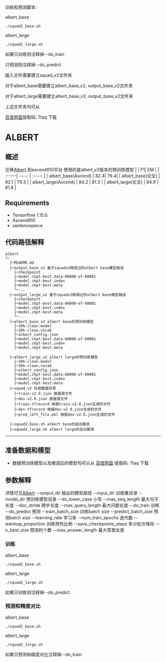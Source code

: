 训练和预测脚本:

albert_base
```
./squad2_base.sh
```
albert_large
```
./squad2_large.sh
```
如果只训练则注释掉--do_train

只预测则注释掉--do_predict

输入文件需要建立squad_v2文件夹

对于albert_base需要建立albert_base_v2, output_base_v2文件夹

对于albert_large需要建立albert_base_v2, output_base_v2文件夹

上述文件夹均可从

[百度网盘](https://pan.baidu.com/s/1F_8A398wefDj9woOJ71MwQ)提取码: 7taq 下载


# ALBERT
## 概述
迁移[Albert](https://github.com/google-research/albert) 到ascend910平台
使用的是albert_v2版本的预训练模型
|  | F1| EM |
| :-----| ----: | :----: |
| albert_base(Ascend) | 82.4| 79.4|
| albert_base(论文) | 82.1 | 79.3 |
| albert_large(Ascend) | 84.2 | 81.3 |
| albert_large(论文) | 84.9 | 81.8 |

## Requirements
- Tensorflow 1.15.0.
- Ascend910
- sentencepiece

## 代码路径解释

```shell
albert
└─ 
  ├─README.md
  ├─output_base_v2 基于squadv2微调过的albert base模型路径
  	├─checkpoint
  	├─model.ckpt-best.data-00000-of-00001
  	├─model.ckpt-best.index
  	├─model.ckpt-best.meta
  	└─...
  ├─output_large_v2 基于squadv2微调过的albert base模型路径
  	├─checkpoint
  	├─model.ckpt-best.data-00000-of-00001
  	├─model.ckpt-best.index
  	├─model.ckpt-best.meta
  	└─...
  ├─albert_base_v2 albert base的预训练模型
  	├─30k-clean.model
  	├─30k-clean.vocab
  	├─albert_config.json
  	├─model.ckpt-best.data-00000-of-00001
  	├─model.ckpt-best.index
  	├─model.ckpt-best.meta

  ├─albert_large_v2 albert large的预训练模型
  	├─30k-clean.model
  	├─30k-clean.vocab
  	├─albert_config.json
  	├─model.ckpt-best.data-00000-of-00001
  	├─model.ckpt-best.index
  	├─model.ckpt-best.meta
  ├─squad_v2 存放数据目录
  	├─train-v2.0.json 数据源文件
  	├─dev-v2.0.json 数据源文件
  	├─train.tfrecord 根据train-v2.0.json生成的文件
  	├─dev.tfrecord 根据dev-v2.0.json生成的文件
  	├─pred_left_file.pkl 根据dev-v2.0.json生成的文件

  ├─squad2_base.sh albert base的启动脚本
  ├─squad2_large.sh albert large的启动脚本
```

---

## 准备数据和模型
- 数据预训练模型以及微调后的模型均可以从 
[百度网盘](https://pan.baidu.com/s/1F_8A398wefDj9woOJ71MwQ) 提取码: 7taq 下载


## 参数解释
   详情可见[Albert](https://github.com/google-research/albert)
  --output_dir 输出的模型路径
  --input_dir 训练集目录
  --model_dir 预训练模型目录
  --do_lower_case 小写
  --max_seq_length 最大句子长度
  --doc_stride 跨步长度
  --max_query_length 最大问题长度
  --do_train 训练
  --do_predict 预测
  --train_batch_size 训练batch size
  --predict_batch_size 预测batch size 
  --learning_rate 学习率
  --num_train_epochs 迭代数
  --warmup_proportion 训练预热比例
  --save_checkpoints_steps 多少批次保存
  --n_best_size 预测的个数
  --max_answer_length 最大答案长度
### 训练

albert_base
```
./squad2_base.sh
```
albert_large
```
./squad2_large.sh
```
如果只训练则注释掉--do_predict

### 预测和精度对比

albert_base
```
./squad2_base.sh
```
albert_large
```
./squad2_large.sh
```
如果只预测和精度对比注释掉--do_train
